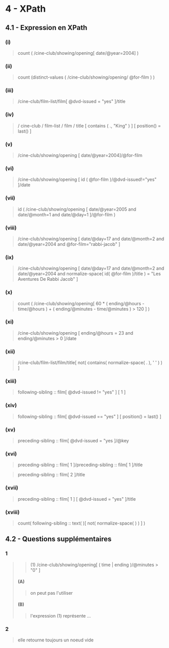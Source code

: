 # 4 - XPath

## 4.1 - Expression en XPath

### (i)

> count ( /cine-club/showing/opening\[ date/@year=2004] )

### (ii)

> count (distinct-values ( /cine-club/showing/opening/ @for-film ) )

### (iii)

> /cine-club/film-list/film\[ @dvd-issued = "yes" ]/title

### (iv)

> / cine-club / film-list / film / title \[ contains ( ., "King" ) ] \[ position() = last() ]

### (v)

> /cine-club/showing/opening \[ date/@year=2004]/@for-film

### (vi)

> /cine-club/showing/opening \[ id ( @for-film )/@dvd-issued!="yes" ]/date

### (vii)

> id ( /cine-club/showing/opening \[ date/@year=2005 and date/@month=1 and date/@day=1 ]/@for-film )

### (viii)

> /cine-club/showing/opening \[ date/@day=17 and date/@month=2 and date/@year=2004 and @for-film="rabbi-jacob" ]

### (ix)

> /cine-club/showing/opening \[ date/@day=17 and date/@month=2 and date/@year=2004 and normalize-space( id( @for-film )/title ) = "Les Aventures De Rabbi Jacob" ]

### (x)

> count ( /cine-club/showing/opening\[ 60 \* ( ending/@hours - time/@hours ) + ( ending/@minutes - time/@minutes ) > 120 ] )

### (xi)

> /cine-club/showing/opening \[ ending/@hours = 23 and ending/@minutes > 0 ]/date

### (xii)

> /cine-club/film-list/film/title\[ not( contains( normalize-space( . ), ' ' ) ) ]

### (xiii)

> following-sibling :: film\[ @dvd-issued != "yes" ] \[ 1 ]

### (xiv)

> following-sibling :: film\[ @dvd-issued == "yes" ] \[ position() = last() ]

### (xv)

> preceding-sibling :: film\[ @dvd-issued = "yes ]/@key

### (xvi)

> preceding-sibling :: film\[ 1 ]/preceding-sibling :: film\[ 1 ]/title

<!---->

> preceding-sibling :: film\[ 2 ]/title

### (xvii)

> preceding-sibling :: film\[ 1 ] \[ @dvd-issued = "yes" ]/title

### (xviii)

> count( following-sibling :: text( )\[ not( normalize-space( ) ) ] )

## 4.2 - Questions supplémentaires

### 1

>
>> (1)
>> /cine-club/showing/opening\[ ( time | ending )/@minutes > "0" ]
>
> #### (A)
>
>> on peut pas l'utiliser
>
> #### (B)
>
>> l'expression (1) représente ...
>

### 2

> elle retourne toujours un noeud vide
